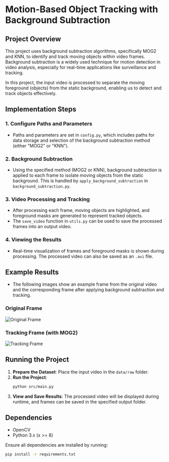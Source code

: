 
# Motion-Based Object Tracking with Background Subtraction

## Project Overview
This project uses background subtraction algorithms, specifically MOG2 and KNN, to identify and track moving objects within video frames. Background subtraction is a widely used technique for motion detection in video analysis, especially for real-time applications like surveillance and tracking.

In this project, the input video is processed to separate the moving foreground (objects) from the static background, enabling us to detect and track objects effectively.

## Implementation Steps

### 1. Configure Paths and Parameters
- Paths and parameters are set in `config.py`, which includes paths for data storage and selection of the background subtraction method (either "MOG2" or "KNN").

### 2. Background Subtraction
- Using the specified method (MOG2 or KNN), background subtraction is applied to each frame to isolate moving objects from the static background. This is handled by `apply_background_subtraction` in `background_subtraction.py`.

### 3. Video Processing and Tracking
- After processing each frame, moving objects are highlighted, and foreground masks are generated to represent tracked objects.
- The `save_video` function in `utils.py` can be used to save the processed frames into an output video.

### 4. Viewing the Results
- Real-time visualization of frames and foreground masks is shown during processing. The processed video can also be saved as an `.avi` file.

## Example Results

- The following images show an example frame from the original video and the corresponding frame after applying background subtraction and tracking.

### Original Frame
![Original Frame](documentation/original_frame.png)

### Tracking Frame (with MOG2)
![Tracking Frame](documentation/tracking_frame_mog.png)

## Running the Project

1. **Prepare the Dataset**: Place the input video in the `data/raw` folder.
2. **Run the Project**:
   ```bash
   python src/main.py
   ```
3. **View and Save Results**: The processed video will be displayed during runtime, and frames can be saved in the specified output folder.

## Dependencies
- OpenCV
- Python 3.x (x >= 8)

Ensure all dependencies are installed by running:
```bash
pip install -r requirements.txt
```
